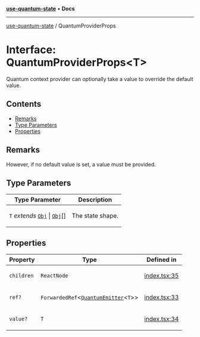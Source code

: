 [**use-quantum-state**](README.md) • **Docs**

---

[use-quantum-state](README.md) / QuantumProviderProps

# Interface: QuantumProviderProps\<T>

Quantum context provider can optionally take a value to override the default value.

## Contents

- [Remarks](#remarks)
- [Type Parameters](#type-parameters)
- [Properties](#properties)

## Remarks

However, if no default value is set, a value must be provided.

## Type Parameters

<table>
<thead>
<tr>
<th>Type Parameter</th>
<th>Description</th>
</tr>
</thead>
<tbody>
<tr>
<td>

`T` _extends_ [`Obj`](TypeAlias.Obj.md) | [`Obj`](TypeAlias.Obj.md)\[]

</td>
<td>

The state shape.

</td>
</tr>
</tbody>
</table>

## Properties

<table>
<thead>
<tr>
<th>Property</th>
<th>Type</th>
<th>Defined in</th>
</tr>
</thead>
<tbody>
<tr>
<td>

`children`

</td>
<td>

`ReactNode`

</td>
<td>

[index.tsx:35](https://github.com/HoodieCollin/use-quantum-state/blob/b5be9cac7feb0254cc96c4bd8b196d5cd6e74920/src/index.tsx#L35)

</td>
</tr>
<tr>
<td>

`ref?`

</td>
<td>

`ForwardedRef`\<[`QuantumEmitter`](Interface.QuantumEmitter.md)\<`T`>>

</td>
<td>

[index.tsx:33](https://github.com/HoodieCollin/use-quantum-state/blob/b5be9cac7feb0254cc96c4bd8b196d5cd6e74920/src/index.tsx#L33)

</td>
</tr>
<tr>
<td>

`value?`

</td>
<td>

`T`

</td>
<td>

[index.tsx:34](https://github.com/HoodieCollin/use-quantum-state/blob/b5be9cac7feb0254cc96c4bd8b196d5cd6e74920/src/index.tsx#L34)

</td>
</tr>
</tbody>
</table>
